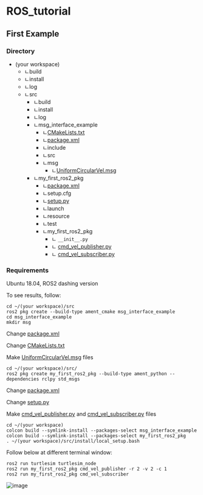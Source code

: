 # ROS_tutorial

## First Example
### Directory
* (your workspace)
  * ㄴbuild
  * ㄴinstall
  * ㄴlog
  * ㄴsrc
    * ㄴbuild
    * ㄴinstall
    * ㄴlog
    * ㄴmsg_interface_example
      * ㄴ[CMakeLists.txt](https://github.com/windust7/ROS_tutorial/blob/main/CMakeLists(for%20msg%20interface).txt)
      * ㄴ[package.xml](https://github.com/windust7/ROS_tutorial/blob/main/package(for%20msg%20interface).xml)
      * ㄴinclude
      * ㄴsrc
      * ㄴmsg
        * ㄴ[UniformCircularVel.msg](https://github.com/windust7/ROS_tutorial/blob/main/UniformCircularVel.msg)
    * ㄴmy_first_ros2_pkg
      * ㄴ[package.xml](https://github.com/windust7/ROS_tutorial/blob/main/package(for%20my_first_ros2_pkg).xml)
      * ㄴsetup.cfg
      * ㄴ[setup.py](https://github.com/windust7/ROS_tutorial/blob/main/setup(for%20my_first_ros2_pkg).py)
      * ㄴlaunch
      * ㄴresource
      * ㄴtest
      * ㄴmy_first_ros2_pkg
        * ㄴ ```__init__.py```
        * ㄴ [cmd_vel_publisher.py](https://github.com/windust7/ROS_tutorial/blob/main/cmd_vel_publisher.py)
        * ㄴ [cmd_vel_subscriber.py](https://github.com/windust7/ROS_tutorial/blob/main/cmd_vel_subscriber.py)

### Requirements
Ubuntu 18.04, ROS2 dashing version

To see results, follow:
```
cd ~/(your workspace)/src
ros2 pkg create --build-type ament_cmake msg_interface_example
cd msg_interface_example
mkdir msg
```
Change [package.xml](https://github.com/windust7/ROS_tutorial/blob/main/package(for%20msg%20interface).xml)

Change [CMakeLists.txt](https://github.com/windust7/ROS_tutorial/blob/main/CMakeLists(for%20msg%20interface).txt)

Make [UniformCircularVel.msg](https://github.com/windust7/ROS_tutorial/blob/main/UniformCircularVel.msg) files
```
cd ~/(your workspace)/src/
ros2 pkg create my_first_ros2_pkg --build-type ament_python --dependencies rclpy std_msgs
```
Change [package.xml](https://github.com/windust7/ROS_tutorial/blob/main/package(for%20my_first_ros2_pkg).xml)

Change [setup.py](https://github.com/windust7/ROS_tutorial/blob/main/setup(for%20my_first_ros2_pkg).py)

Make [cmd_vel_publisher.py](https://github.com/windust7/ROS_tutorial/blob/main/cmd_vel_publisher.py) and [cmd_vel_subscriber.py](https://github.com/windust7/ROS_tutorial/blob/main/cmd_vel_subscriber.py) files


```
cd ~/(your workspace)
colcon build --symlink-install --packages-select msg_interface_example
colcon build --symlink-install --packages-select my_first_ros2_pkg
. ~/(your workspace)/src/install/local_setup.bash
```

Follow below at different terminal window:

```
ros2 run turtlesim turtlesim_node
ros2 run my_first_ros2_pkg cmd_vel_publisher -r 2 -v 2 -c 1
ros2 run my_first_ros2_pkg cmd_vel_subscriber 
```
![image](https://user-images.githubusercontent.com/62916482/147823667-9a4676db-a879-4948-ab2e-194bf2208e8a.png)


